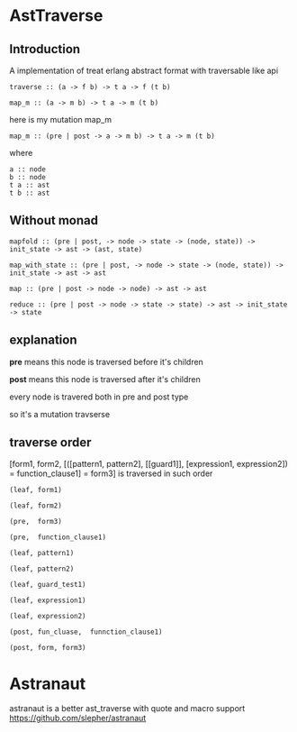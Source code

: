 # AstTraverse

## Introduction

A implementation of treat erlang abstract format with traversable like api

    traverse :: (a -> f b) -> t a -> f (t b)
   
    map_m :: (a -> m b) -> t a -> m (t b)
    
here is my mutation map_m 
    
    map_m :: (pre | post -> a -> m b) -> t a -> m (t b)
  
where 

    a :: node
    b :: node
    t a :: ast
    t b :: ast 

## Without monad

    mapfold :: (pre | post, -> node -> state -> (node, state)) -> init_state -> ast -> (ast, state)

    map_with_state :: (pre | post, -> node -> state -> (node, state)) -> init_state -> ast -> ast

    map :: (pre | post -> node -> node) -> ast -> ast

    reduce :: (pre | post -> node -> state -> state) -> ast -> init_state -> state
    
## explanation

  **pre** means this node is traversed before it's children 
  
  **post** means this node is traversed after it's children
  
  every node is travered both in pre and post type
  
  so it's a mutation travserse

## traverse order

[form1, form2, [([pattern1, pattern2], [[guard1]], [expression1, expression2]) = function_clause1] = form3] is traversed in such order

    (leaf, form1)
    
    (leaf, form2)
    
    (pre,  form3)
        
    (pre,  function_clause1)
        
    (leaf, pattern1)
        
    (leaf, pattern2)
        
    (leaf, guard_test1)
        
    (leaf, expression1)
    
    (leaf, expression2)
     
    (post, fun_cluase,  funnction_clause1)
        
    (post, form, form3)
    
# Astranaut

astranaut is a better ast_traverse with quote and macro support  
https://github.com/slepher/astranaut
